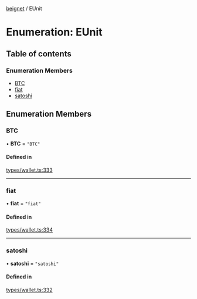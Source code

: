 [beignet](../README.md) / EUnit

# Enumeration: EUnit

## Table of contents

### Enumeration Members

- [BTC](EUnit.md#btc)
- [fiat](EUnit.md#fiat)
- [satoshi](EUnit.md#satoshi)

## Enumeration Members

### BTC

• **BTC** = ``"BTC"``

#### Defined in

[types/wallet.ts:333](https://github.com/synonymdev/beignet/blob/8f99086/src/types/wallet.ts#L333)

___

### fiat

• **fiat** = ``"fiat"``

#### Defined in

[types/wallet.ts:334](https://github.com/synonymdev/beignet/blob/8f99086/src/types/wallet.ts#L334)

___

### satoshi

• **satoshi** = ``"satoshi"``

#### Defined in

[types/wallet.ts:332](https://github.com/synonymdev/beignet/blob/8f99086/src/types/wallet.ts#L332)
